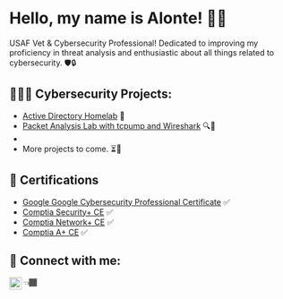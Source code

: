 <h1>Hello, my name is Alonte! 👋🏾 </h1>

USAF Vet & Cybersecurity Professional! Dedicated to improving my proficiency in threat analysis and enthusiastic about all things related to cybersecurity. 🛡️🔒
  

<h2> 👨🏾‍💻 Cybersecurity Projects:</h2>
  
  - [Active Directory Homelab]() 💼
  - [Packet Analysis Lab with tcpump and Wireshark]() 🔍👀
  - []()      
  - More projects to come. ⏳📅
    
<h2>📃 Certifications </h2>

- [Google Google Cybersecurity Professional Certificate](https://coursera.org/share/939da40fd07e2bfd892dbd8b4f7cff96) ✅
- [Comptia Security+ CE](https://www.credly.com/badges/22afcb20-a97b-446b-84b1-4992c964f5f5/public_url) ✅
- [Comptia Network+ CE](https://www.credly.com/badges/7919fd77-744e-49f1-9133-c4fed8bbee1d/public_url) ✅
- [Comptia A+ CE](https://www.credly.com/badges/50d7def8-b94e-4ae4-8a4e-bd4b29792809/public_url) ✅


<h2> 🤳 Connect with me:</h2>

 [<img align="left" alt="Alonte Wheeler | LinkedIn" width="22px" src="https://cdn.jsdelivr.net/npm/simple-icons@v3/icons/linkedin.svg" />][linkedin] 👈🏾


[linkedin]: https://www.linkedin.com/in/alonte-wheeler/


